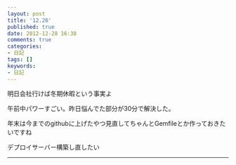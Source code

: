 ```yaml
---
layout: post
title: '12.26'
published: true
date: 2012-12-28 16:38
comments: true
categories:
- 日記
tags: []
keywords:
- 日記
---
```

明日会社行けば冬期休暇という事実よ

午前中パワーすごい。昨日悩んでた部分が30分で解決した。

年末は今までのgithubに上げたやつ見直してちゃんとGemfileとか作っておきたいですね

デプロイサーバー構築し直したい

---

